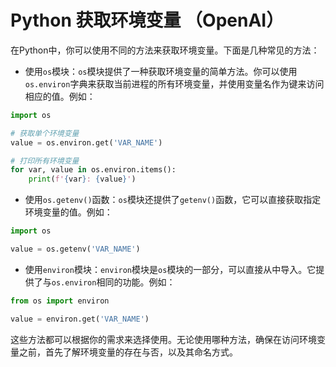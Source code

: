 # Python 获取环境变量 （OpenAI）

在Python中，你可以使用不同的方法来获取环境变量。下面是几种常见的方法：

- 使用`os`模块：`os`模块提供了一种获取环境变量的简单方法。你可以使用`os.environ`字典来获取当前进程的所有环境变量，并使用变量名作为键来访问相应的值。例如：

```python
import os

# 获取单个环境变量
value = os.environ.get('VAR_NAME')

# 打印所有环境变量
for var, value in os.environ.items():
    print(f'{var}: {value}')
```

- 使用`os.getenv()`函数：`os`模块还提供了`getenv()`函数，它可以直接获取指定环境变量的值。例如：

```python
import os

value = os.getenv('VAR_NAME')
```

- 使用`environ`模块：`environ`模块是`os`模块的一部分，可以直接从中导入。它提供了与`os.environ`相同的功能。例如：

```python
from os import environ

value = environ.get('VAR_NAME')
```

这些方法都可以根据你的需求来选择使用。无论使用哪种方法，确保在访问环境变量之前，首先了解环境变量的存在与否，以及其命名方式。

